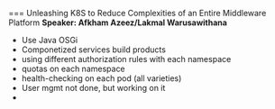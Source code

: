 === Unleashing K8S to Reduce Complexities of an Entire Middleware Platform
**Speaker: Afkham Azeez/Lakmal Warusawithana**

* Use Java OSGi
* Componetized services build products
*  using different authorization rules with each namespace
*  quotas on each namespace
*  health-checking on each pod (all varieties)
*  User mgmt not done, but working on it
*  


